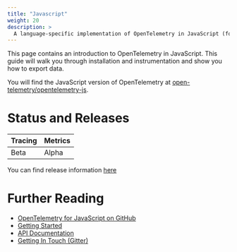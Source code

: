 ```yaml
---
title: "Javascript"
weight: 20
description: >
  A language-specific implementation of OpenTelemetry in JavaScript (for Node.JS & the browser).
---
```


This page contains an introduction to OpenTelemetry in JavaScript. This guide will walk you through installation and instrumentation and show you how to export data.


You will find the JavaScript version of OpenTelemetry at [open-telemetry/opentelemetry-js](https://github.com/open-telemetry/opentelemetry-js).

# Status and Releases

| Tracing | Metrics |
| ------- | ------- |
| Beta    | Alpha   |

You can find release information [here](https://github.com/open-telemetry/opentelemetry-js/releases)

# Further Reading

* [OpenTelemetry for JavaScript on GitHub](https://github.com/open-telemetry/opentelemetry-js)
* [Getting Started](https://github.com/open-telemetry/opentelemetry-js/blob/main/getting-started/README.md)
* [API Documentation](https://open-telemetry.github.io/opentelemetry-js)
* [Getting In Touch (Gitter)](https://gitter.im/open-telemetry/opentelemetry-node)
